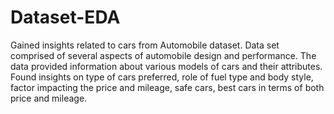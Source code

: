 # Dataset-EDA
Gained insights related to cars from Automobile dataset.
Data set comprised of several aspects of automobile design and performance.
The data provided information about various models of cars and their attributes.
Found insights on type of cars preferred, role of fuel type and body style, factor impacting the price and mileage, safe cars, best cars in terms of both price and mileage.
